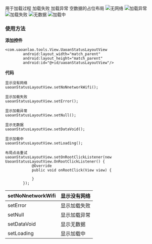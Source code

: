 用于加载过程  加载失败  加载异常  空数据的占位布局
![无网络](https://foruda.gitee.com/images/1698236726878310557/e9eb0a7a_4828217.jpeg "nowifi.jpg")
![加载异常](https://foruda.gitee.com/images/1698236772195747866/63853cf0_4828217.jpeg "yc.jpg")
![加载失败](https://foruda.gitee.com/images/1698236809751356685/2cbec36e_4828217.jpeg "sb.jpg")
![无数据](https://foruda.gitee.com/images/1698236874269040536/545deed7_4828217.jpeg "void.jpg")
![加载中](https://foruda.gitee.com/images/1698236887145073492/b8ca74c7_4828217.jpeg "loading.jpg")


### 使用方法
 **添加控件**
 
```
<com.uaoanlao.tools.View.UaoanStatusLayoutView
        android:layout_width="match_parent"
        android:layout_height="match_parent"
        android:id="@+id/uaoanStatusLayoutView"/>
```



 **代码** 

```
显示没有网络
uaoanStatusLayoutView.setNoNnetworkWifi();

显示加载失败
uaoanStatusLayoutView.setError();

显示加载异常
uaoanStatusLayoutView.setNull();

显示无数据
uaoanStatusLayoutView.setDataVoid();

显示加载中
uaoanStatusLayoutView.setLoading();

布局点击重试
uaoanStatusLayoutView.setOnRootClickListener(new UaoanStatusLayoutView.OnRootClickListener() {
            @Override
            public void onRootClick(View view) {
                
            }
        });

```


| setNoNnetworkWifi | 显示没有网络 |
|-------------------|------|
| setError          | 显示加载失败 |
| setNull           | 显示加载异常 |
| setDataVoid       | 显示无数据  |
| setLoading        | 显示加载中  |
